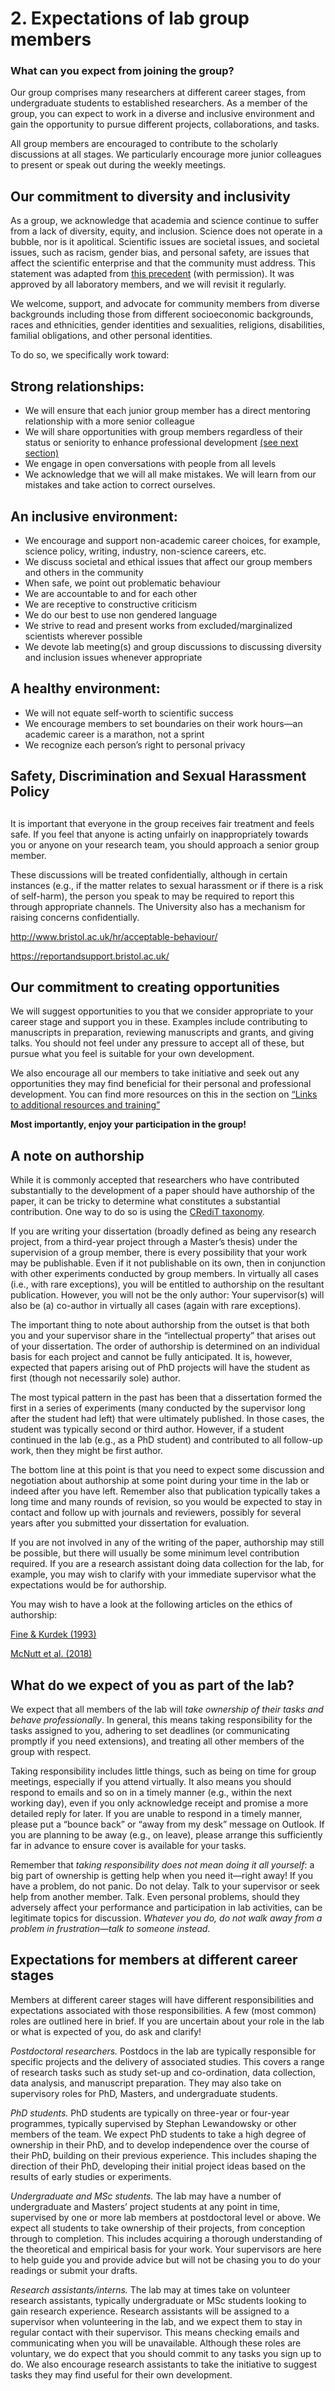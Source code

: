 # 2. Expectations of lab group members
### What can you expect from joining the group? 

Our group comprises many researchers at different career stages, from undergraduate students to established researchers. As a member of the group, you can expect to work in a diverse and inclusive environment and gain the opportunity to pursue different projects, collaborations, and tasks.

All group members are encouraged to contribute to the scholarly discussions at all stages. We particularly encourage more junior colleagues to present or speak out during the weekly meetings. 

## Our commitment to diversity and inclusivity 

As a group, we acknowledge that academia and science continue to suffer from a lack of diversity, equity, and inclusion. Science does not operate in a bubble, nor is it apolitical. Scientific issues are societal issues, and societal issues, such as racism, gender bias, and personal safety, are issues that affect the scientific enterprise and that the community must address. This statement was adapted from [this precedent](https://www.riederlab.org/dei-statement) (with permission). It was approved by all laboratory members, and we will revisit it regularly. 

We welcome, support, and advocate for community members from diverse backgrounds including those from different socioeconomic backgrounds, races and ethnicities, gender identities and sexualities, religions, disabilities, familial obligations, and other personal identities.  

To do so, we specifically work toward:  

## Strong relationships: 

* We will ensure that each junior group member has a direct mentoring relationship with a more senior colleague 
* We will share opportunities with group members regardless of their status or seniority to enhance professional development [(see next section)](https://tedcog.github.io/handbook/tedcog/basic_skills.html)
* We engage in open conversations with people from all levels 
* We acknowledge that we will all make mistakes. We will learn from our mistakes and take action to correct ourselves. 

## An inclusive environment: 
* We encourage and support non-academic career choices, for example, science policy, writing, industry, non-science careers, etc. 
* We discuss societal and ethical issues that affect our group members and others in the community  
* When safe, we point out problematic behaviour  
* We are accountable to and for each other  
* We are receptive to constructive criticism  
* We do our best to use non gendered language  
* We strive to read and present works from excluded/marginalized scientists wherever possible 
* We devote lab meeting(s) and group discussions to discussing diversity and inclusion issues whenever appropriate 


## A healthy environment:  
* We will not equate self-worth to scientific success 
* We encourage members to set boundaries on their work hours—an academic career is a marathon, not a sprint 
* We recognize each person’s right to personal privacy 

 

## Safety, Discrimination and Sexual Harassment Policy 
## 
It is important that everyone in the group receives fair treatment and feels safe. If you feel that anyone is acting unfairly on inappropriately towards you or anyone on your research team, you should approach a senior group member.  

These discussions will be treated confidentially, although in certain instances (e.g., if the matter relates to sexual harassment or if there is a risk of self-harm), the person you speak to may be required to report this through appropriate channels. The University also has a mechanism for raising concerns confidentially. 

http://www.bristol.ac.uk/hr/acceptable-behaviour/  

https://reportandsupport.bristol.ac.uk/  

## Our commitment to creating opportunities 

We will suggest opportunities to you that we consider appropriate to your career stage and support you in these. Examples include contributing to manuscripts in preparation, reviewing manuscripts and grants, and giving talks. You should not feel under any pressure to accept all of these, but pursue what you feel is suitable for your own development. 

We also encourage all our members to take initiative and seek out any opportunities they may find beneficial for their personal and professional development. You can find more resources on this in the section on [“Links to additional resources and training”](https://tedcog.github.io/handbook/tedcog/additional_resources.html)

**Most importantly, enjoy your participation in the group!**  

## A note on authorship  

While it is commonly accepted that researchers who have contributed substantially to the development of a paper should have authorship of the paper, it can be tricky to determine what constitutes a substantial contribution. One way to do so is using the [CRediT taxonomy](https://casrai.org/credit/).
    

If you are writing your dissertation (broadly defined as being any research project, from a third-year project through a Master’s thesis) under the supervision of a group member, there is every possibility that your work may be publishable. Even if it not publishable on its own, then in conjunction with other experiments conducted by group members. In virtually all cases (i.e., with rare exceptions), you will be entitled to authorship on the resultant publication. However, you will not be the only author: Your supervisor(s) will also be (a) co-author in virtually all cases (again with rare exceptions). 

The important thing to note about authorship from the outset is that both you and your supervisor share in the “intellectual property” that arises out of your dissertation. The order of authorship is determined on an individual basis for each project and cannot be fully anticipated. It is, however, expected that papers arising out of PhD projects will have the student as first (though not necessarily sole) author.  

 

The most typical pattern in the past has been that a dissertation formed the first in a series of experiments (many conducted by the supervisor long after the student had left) that were ultimately published. In those cases, the student was typically second or third author. However, if a student continued in the lab (e.g., as a PhD student) and contributed to all follow-up work, then they might be first author.  

 

The bottom line at this point is that you need to expect some discussion and negotiation about authorship at some point during your time in the lab or indeed after you have left. Remember also that publication typically takes a long time and many rounds of revision, so you would be expected to stay in contact and follow up with journals and reviewers, possibly for several years after you submitted your dissertation for evaluation.  

 

If you are not involved in any of the writing of the paper, authorship may still be possible, but there will usually be some minimum level contribution required. If you are a research assistant doing data collection for the lab, for example, you may wish to clarify with your immediate supervisor what the expectations would be for authorship.  

 

You may wish to have a look at the following articles on the ethics of authorship: 

[Fine & Kurdek (1993)](https://www.apa.org/research/responsible/reflections-authorship.pdf) 

[McNutt et al. (2018) ](https://www.pnas.org/doi/pdf/10.1073/pnas.1715374115)

 

## What do we expect of you as part of the lab? 

We expect that all members of the lab will *take ownership of their tasks and behave professionally*. In general, this means taking responsibility for the tasks assigned to you, adhering to set deadlines (or communicating promptly if you need extensions), and treating all other members of the group with respect.  

Taking responsibility includes little things, such as being on time for group meetings, especially if you attend virtually. It also means you should respond to emails and so on in a timely manner (e.g., within the next working day), even if you only acknowledge receipt and promise a more detailed reply for later. If you are unable to respond in a timely manner, please put a “bounce back” or “away from my desk” message on Outlook. If you are planning to be away (e.g., on leave), please arrange this sufficiently far in advance to ensure cover is available for your tasks.  

Remember that *taking responsibility does not mean doing it all yourself*: a big part of ownership is getting help when you need it—right away! If you have a problem, do not panic. Do not delay. Talk to your supervisor or seek help from another member. Talk. Even personal problems, should they adversely affect your performance and participation in lab activities, can be legitimate topics for discussion. *Whatever you do, do not walk away from a problem in frustration—talk to someone instead*. 

## Expectations for members at different career stages 

Members at different career stages will have different responsibilities and expectations associated with those responsibilities. A few (most common) roles are outlined here in brief. If you are uncertain about your role in the lab or what is expected of you, do ask and clarify! 

*Postdoctoral researchers.* Postdocs in the lab are typically responsible for specific projects and the delivery of associated studies. This covers a range of research tasks such as study set-up and co-ordination, data collection, data analysis, and manuscript preparation. They may also take on supervisory roles for PhD, Masters, and undergraduate students.  

*PhD students.* PhD students are typically on three-year or four-year programmes, typically supervised by Stephan Lewandowsky or other members of the team. We expect PhD students to take a high degree of ownership in their PhD, and to develop independence over the course of their PhD, building on their previous experience. This includes shaping the direction of their PhD, developing their initial project ideas based on the results of early studies or experiments.  

*Undergraduate and MSc students.* The lab may have a number of undergraduate and Masters’ project students at any point in time, supervised by one or more lab members at postdoctoral level or above. We expect all students to take ownership of their projects, from conception through to completion. This includes acquiring a thorough understanding of the theoretical and empirical basis for your work. Your supervisors are here to help guide you and provide advice but will not be chasing you to do your readings or submit your drafts.  

*Research assistants/interns.* The lab may at times take on volunteer research assistants, typically undergraduate or MSc students looking to gain research experience. Research assistants will be assigned to a supervisor when volunteering in the lab, and we expect them to stay in regular contact with their supervisor. This means checking emails and communicating when you will be unavailable. Although these roles are voluntary, we do expect that you should commit to any tasks you sign up to do. We also encourage research assistants to take the initiative to suggest tasks they may find useful for their own development.  
